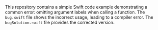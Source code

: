 This repository contains a simple Swift code example demonstrating a common error: omitting argument labels when calling a function. The `bug.swift` file shows the incorrect usage, leading to a compiler error. The `bugSolution.swift` file provides the corrected version.